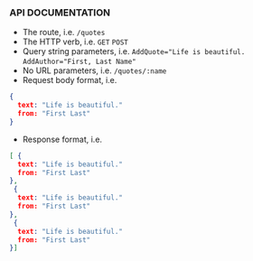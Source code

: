 ###  API DOCUMENTATION
  * The route, i.e. `/quotes`
  * The HTTP verb, i.e. `GET` `POST`
  * Query string parameters, i.e. `AddQuote="Life is beautiful.`
  `AddAuthor="First, Last Name"`
  * No URL parameters, i.e. `/quotes/:name`
  * Request body format, i.e.
  ```json
  {
    text: "Life is beautiful."
    from: "First Last"
  }
  ```
  * Response format, i.e.
  ```json
  [ {
    text: "Life is beautiful."
    from: "First Last"
  },
   {
    text: "Life is beautiful."
    from: "First Last"
  },
   {
    text: "Life is beautiful."
    from: "First Last"
  }]
  ```